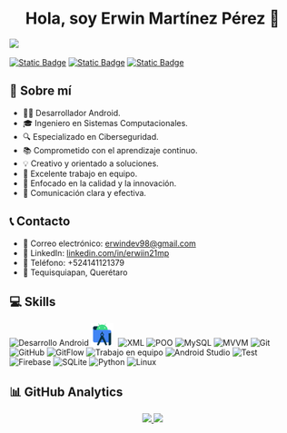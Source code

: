 <div align="center">
<h1 align="center">Hola, soy Erwin Martínez Pérez 👋</h1>
</div>
<img src="https://i.imgur.com/b4cbWnu.png">

[![Static Badge](https://img.shields.io/badge/Facebook-blue?style=social&logo=facebook)](https://www.facebook.com/ERwiin21MP/)
[![Static Badge](https://img.shields.io/badge/Instagram-white?style=social&logo=instagram)](https://www.instagram.com/erwiin21mp/)
[![Static Badge](https://img.shields.io/badge/X-white?style=social&logo=x)](https://twitter.com/ERwiin21MP)

## 👤 Sobre mí

- 👨‍💻 Desarrollador Android.
- 🎓 Ingeniero en Sistemas Computacionales.
- 🔍 Especializado en Ciberseguridad.
- 📚 Comprometido con el aprendizaje continuo.
- 💡 Creativo y orientado a soluciones.
- 👥 Excelente trabajo en equipo.
- 🌟 Enfocado en la calidad y la innovación.
- 💬 Comunicación clara y efectiva.

## 📞 Contacto

- 📧 Correo electrónico: [erwindev98@gmail.com](mailto:erwindev98@gmail.com)
- 🔗 LinkedIn: [linkedin.com/in/erwiin21mp](www.linkedin.com/in/erwiin21mp)
- 📱 Teléfono: +524141121379
- 📍 Tequisquiapan, Querétaro

## 💻 Skills

![Desarrollo Android](https://img.shields.io/badge/Desarrollo%20Android-white?style=flat&logo=android)
<img src="https://github.com/devicons/devicon/blob/master/icons/androidstudio/androidstudio-original.svg" title="Svelte"  alt="Svelte" width="40" height="40"/>&nbsp;
![XML](https://img.shields.io/badge/XML-white?style=flat&logo=xaml)
![POO](https://img.shields.io/badge/POO-white?style=flat&logo=pcgamingwiki)
![MySQL](https://img.shields.io/badge/MySQL-white?style=flat&logo=mysql)
![MVVM](https://img.shields.io/badge/MVVM-white?style=flat&logo=files)
![Git](https://img.shields.io/badge/Git-white?style=flat&logo=git)
![GitHub](https://img.shields.io/badge/GitHub-white?style=flat&logo=github&logoColor=000000)
![GitFlow](https://img.shields.io/badge/Git%20Flow-white?style=flat&logo=github&logoColor=000000)
![Trabajo en equipo](https://img.shields.io/badge/Teamwork-white?style=flat&logo=discord)
![Android Studio](https://img.shields.io/badge/Android%20Studio-white?style=flat&logo=androidstudio)
![Test](https://img.shields.io/badge/Test-white?style=flat&logo=test)
![Firebase](https://img.shields.io/badge/Firebase-white?style=flat&logo=firebase)
![SQLite](https://img.shields.io/badge/SQLite-white?style=flat&logo=SQLite&logoColor=000000)
![Python](https://img.shields.io/badge/Python-white?style=flat&logo=python)
![Linux](https://img.shields.io/badge/Linux-white?style=flat&logo=linux&logoColor=000000)


## 📊 GitHub Analytics

<p align="center">
<a href="https://github.com/ERwiin21MP">
  <img height="180em" src="https://github-readme-stats-eight-theta.vercel.app/api?username=ERwiin21MP&show_icons=true&theme=algolia&include_all_commits=true&count_private=true"/>
  <img height="180em" src="https://github-readme-stats-eight-theta.vercel.app/api/top-langs/?username=ERwiin21MP&layout=compact&langs_count=8&theme=algolia"/>
</a>
</p>

